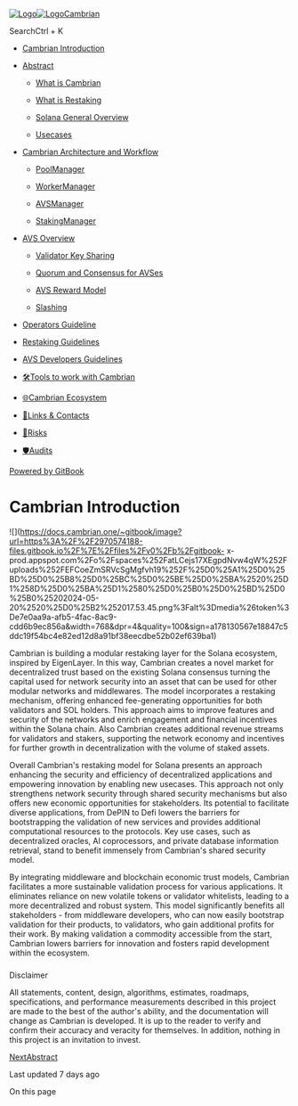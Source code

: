 [![Logo](https://docs.cambrian.one/~gitbook/image?url=https%3A%2F%2Fdocs.cambrian.one%2F%7Egitbook%2Ficon%3Fsize%3Dmedium%26theme%3Dlight&width=32&dpr=4&quality=100&sign=b14e3e998a4bb12c68b7fb82482ccc97e7eee5defc4323dec88bcc91e4eb7e10)![Logo](https://docs.cambrian.one/~gitbook/image?url=https%3A%2F%2Fdocs.cambrian.one%2F%7Egitbook%2Ficon%3Fsize%3Dmedium%26theme%3Ddark&width=32&dpr=4&quality=100&sign=0eca960043cfe07ca6ef228de4d758a3fbc86a8ea7603a7c16279aa611085345)Cambrian](/)

SearchCtrl \+ K

  * [Cambrian Introduction](/)

  * [Abstract](/abstract)

    * [What is Cambrian](/abstract/what-is-cambrian)

    * [What is Restaking](/abstract/what-is-restaking)

    * [Solana General Overview](/abstract/solana-general-overview)

    * [Usecases](/abstract/usecases)

  * [Cambrian Architecture and Workflow](/cambrian-architecture-and-workflow)

    * [PoolManager](/cambrian-architecture-and-workflow/poolmanager)

    * [WorkerManager](/cambrian-architecture-and-workflow/workermanager)

    * [AVSManager](/cambrian-architecture-and-workflow/avsmanager)

    * [StakingManager](/cambrian-architecture-and-workflow/stakingmanager)

  * [AVS Overview](/avs-overview)

    * [Validator Key Sharing](/avs-overview/validator-key-sharing)

    * [Quorum and Consensus for AVSes](/avs-overview/quorum-and-consensus-for-avses)

    * [AVS Reward Model](/avs-overview/avs-reward-model)

    * [Slashing](/avs-overview/slashing)

  * [Operators Guideline](/operators-guideline)

  * [Restaking Guidelines](/restaking-guidelines)

  * [AVS Developers Guidelines](/avs-developers-guidelines)

  * [🛠️Tools to work with Cambrian](/tools-to-work-with-cambrian)

  * [🌐Cambrian Ecosystem](/cambrian-ecosystem)

  * [🔗Links & Contacts](/links-and-contacts)

  * [🚧Risks](/risks)

  * [🛡️Audits](/audits)

[Powered by
GitBook](https://www.gitbook.com/?utm_source=content&utm_medium=trademark&utm_campaign=atLCejs17XEgpdNvw4qW)

# Cambrian Introduction

![](https://docs.cambrian.one/~gitbook/image?url=https%3A%2F%2F2970574188-files.gitbook.io%2F%7E%2Ffiles%2Fv0%2Fb%2Fgitbook-
x-
prod.appspot.com%2Fo%2Fspaces%252FatLCejs17XEgpdNvw4qW%252Fuploads%252FEFCoeZmSRVcSgMgfvh19%252F%25D0%25A1%25D0%25BD%25D0%25B8%25D0%25BC%25D0%25BE%25D0%25BA%2520%25D1%258D%25D0%25BA%25D1%2580%25D0%25B0%25D0%25BD%25D0%25B0%25202024-05-20%2520%25D0%25B2%252017.53.45.png%3Falt%3Dmedia%26token%3De7e0aa9a-afb5-4fac-8ac9-cdd6b9ec856a&width=768&dpr=4&quality=100&sign=a178130567e18847c5ddc19f54bc4e82ed12d8a91bf38eecdbe52b02ef639ba1)

Cambrian is building a modular restaking layer for the Solana ecosystem,
inspired by EigenLayer. In this way, Cambrian creates a novel market for
decentralized trust based on the existing Solana consensus turning the capital
used for network security into an asset that can be used for other modular
networks and middlewares. The model incorporates a restaking mechanism,
offering enhanced fee-generating opportunities for both validators and SOL
holders. This approach aims to improve features and security of the networks
and enrich engagement and financial incentives within the Solana chain. Also
Cambrian creates additional revenue streams for validators and stakers,
supporting the network economy and incentives for further growth in
decentralization with the volume of staked assets.

Overall Cambrian's restaking model for Solana presents an approach enhancing
the security and efficiency of decentralized applications and empowering
innovation by enabling new usecases. This approach not only strengthens
network security through shared security mechanisms but also offers new
economic opportunities for stakeholders. Its potential to facilitate diverse
applications, from DePIN to Defi lowers the barriers for bootstrapping the
validation of new services and provides additional computational resources to
the protocols. Key use cases, such as decentralized oracles, Al coprocessors,
and private database information retrieval, stand to benefit immensely from
Cambrian's shared security model.

By integrating middleware and blockchain economic trust models, Cambrian
facilitates a more sustainable validation process for various applications. It
eliminates reliance on new volatile tokens or validator whitelists, leading to
a more decentralized and robust system. This model significantly benefits all
stakeholders - from middleware developers, who can now easily bootstrap
validation for their products, to validators, who gain additional profits for
their work. By making validation a commodity accessible from the start,
Cambrian lowers barriers for innovation and fosters rapid development within
the ecosystem.

###

Disclaimer

All statements, content, design, algorithms, estimates, roadmaps,
specifications, and performance measurements described in this project are
made to the best of the author's ability, and the documentation will change as
Cambrian is developed. It is up to the reader to verify and confirm their
accuracy and veracity for themselves. In addition, nothing in this project is
an invitation to invest.

[NextAbstract](/abstract)

Last updated 7 days ago

On this page

